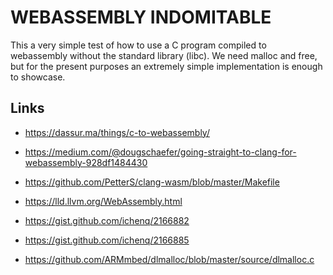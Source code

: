 WEBASSEMBLY INDOMITABLE
=======================

This a very simple test of how to use a C program compiled to webassembly without the standard library (libc).
We need malloc and free, but for the present purposes an extremely simple implementation is enough to showcase.


Links
-----

* https://dassur.ma/things/c-to-webassembly/
* https://medium.com/@dougschaefer/going-straight-to-clang-for-webassembly-928df1484430
* https://github.com/PetterS/clang-wasm/blob/master/Makefile
* https://lld.llvm.org/WebAssembly.html

* https://gist.github.com/ichenq/2166882
* https://gist.github.com/ichenq/2166885
* https://github.com/ARMmbed/dlmalloc/blob/master/source/dlmalloc.c